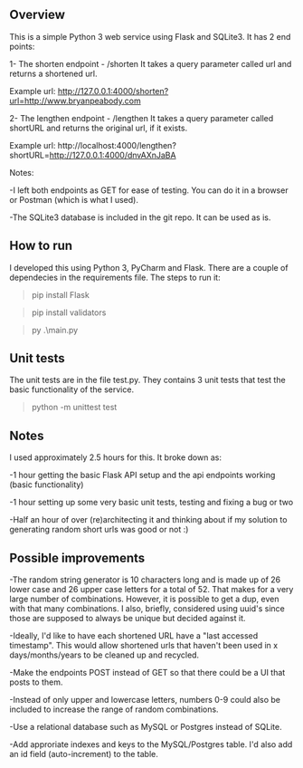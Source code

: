 ## Overview
This is a simple Python 3 web service using Flask and SQLite3. It has 2 end points:

1- The shorten endpoint - /shorten
It takes a query parameter called url and returns a shortened url.

Example url: http://127.0.0.1:4000/shorten?url=http://www.bryanpeabody.com

2- The lengthen endpoint - /lengthen
It takes a query parameter called shortURL and returns the original url, if it exists.

Example url: http://localhost:4000/lengthen?shortURL=http://127.0.0.1:4000/dnvAXnJaBA
 
Notes: 

-I left both endpoints as GET for ease of testing. You can do it in a browser or Postman (which is what I used).

-The SQLite3 database is included in the git repo. It can be used as is.

## How to run
I developed this using Python 3, PyCharm and Flask. There are a couple of dependecies in the requirements file. The steps to run it:

> pip install Flask

> pip install validators

> py .\main.py

## Unit tests
The unit tests are in the file test.py. They contains 3 unit tests that test the basic functionality of the service.

> python -m unittest test

## Notes
I used approximately 2.5 hours for this. It broke down as:

-1 hour getting the basic Flask API setup and the api endpoints working (basic functionality)

-1 hour setting up some very basic unit tests, testing and fixing a bug or two

-Half an hour of over (re)architecting it and thinking about if my solution to generating random short urls was good or not :)

## Possible improvements

-The random string generator is 10 characters long and is made up of 26 lower case and 26 upper case letters for a total of 52. That makes for a very large number of combinations. However, it is possible to get a dup, even with that many combinations. I also, briefly, considered using uuid's since those are supposed to always be unique but decided against it.

-Ideally, I'd like to have each shortened URL have a "last accessed timestamp". This would allow shortened urls that haven't been used in x days/months/years to be cleaned up and recycled.

-Make the endpoints POST instead of GET so that there could be a UI that posts to them.

-Instead of only upper and lowercase letters, numbers 0-9 could also be included to increase the range of random combinations.

-Use a relational database such as MySQL or Postgres instead of SQLite. 

-Add approriate indexes and keys to the MySQL/Postgres table. I'd also add an id field (auto-increment) to the table.
